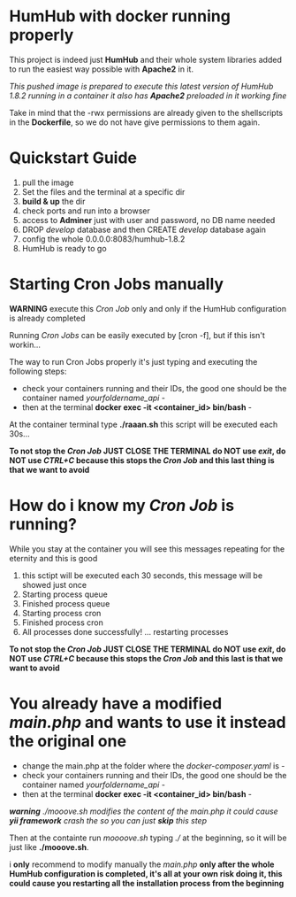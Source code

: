 # HumHub with docker running properly

This project is indeed just **HumHub** and their whole system libraries added to run the easiest way possible with **Apache2** in it.

*This pushed image is prepared to execute this latest version of HumHub 1.8.2 running in a container it also has **Apache2** preloaded in it working fine*

Take in mind that the -rwx permissions are already given to the shellscripts in the **Dockerfile**, so we do not have give permissions to them again.

# Quickstart Guide
1. pull the image
2. Set the files and the terminal at a specific dir
3. **build & up** the dir  
4. check ports and run into a browser
5. access to **Adminer** just with user and password, no DB name needed
6. DROP *develop* database and then CREATE *develop* database again
7. config the whole 0.0.0.0:8083/humhub-1.8.2
8. HumHub is ready to go

# Starting Cron Jobs manually

**WARNING** execute this *Cron Job* only and only if the HumHub configuration is already completed

Running *Cron Jobs* can be easily executed by [cron -f], but if this isn't workin...

The way to run Cron Jobs properly it's just typing and executing the following steps:

- check your containers running and their IDs, the good one should be the container named *yourfoldername_api* -
- then at the terminal **docker exec -it <container_id> bin/bash** -

At the container terminal type **./raaan.sh** this script will be executed each 30s...

**To not stop the *Cron Job* JUST CLOSE THE TERMINAL do NOT use *exit*, do NOT use *CTRL+C* because this stops the *Cron Job* and this last thing is that we want to avoid**

# How do i know my *Cron Job* is running?

While you stay at the container you will see this messages repeating for the eternity and this is good

1. this sctipt will be executed each 30 seconds, this message will be showed just once
2. Starting process queue
3. Finished process queue
4. Starting process cron
5. Finished process cron
6. All processes done successfully! ... restarting processes

**To not stop the *Cron Job* JUST CLOSE THE TERMINAL do NOT use *exit*, do NOT use *CTRL+C* because this stops the *Cron Job* and this last is that we want to avoid**

# You already have a modified *main.php* and wants to use it instead the original one

- change the main.php at the folder where the *docker-composer.yaml* is -
- check your containers running and their IDs, the good one should be the container named *yourfoldername_api* -
- then at the terminal **docker exec -it <container_id> bin/bash** -

***warning** ./mooove.sh modifies the content of the main.php it could cause **yii framework** crash the so you can just **skip** this step*

Then at the containte run *moooove.sh* typing *./* at the beginning, so it will be just like **./mooove.sh**.

i **only** recommend to modify manually the *main.php* **only after the whole HumHub configuration is completed, it's all at your own risk doing it, this could cause you restarting all the installation process from the beginning**
